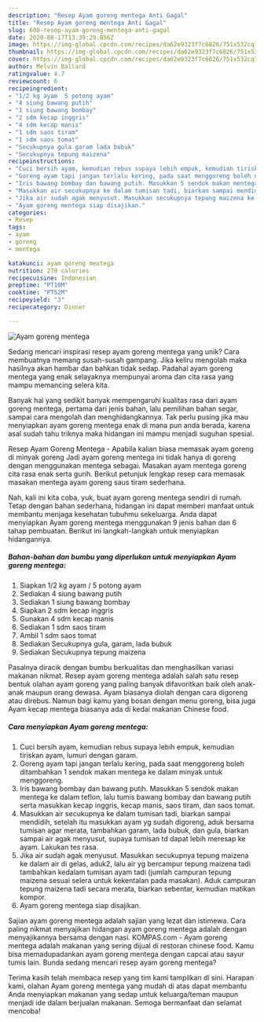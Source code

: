 ```yaml
---
description: "Resep Ayam goreng mentega Anti Gagal"
title: "Resep Ayam goreng mentega Anti Gagal"
slug: 608-resep-ayam-goreng-mentega-anti-gagal
date: 2020-08-17T13:39:29.056Z
image: https://img-global.cpcdn.com/recipes/da62e9323f7c6826/751x532cq70/ayam-goreng-mentega-foto-resep-utama.jpg
thumbnail: https://img-global.cpcdn.com/recipes/da62e9323f7c6826/751x532cq70/ayam-goreng-mentega-foto-resep-utama.jpg
cover: https://img-global.cpcdn.com/recipes/da62e9323f7c6826/751x532cq70/ayam-goreng-mentega-foto-resep-utama.jpg
author: Melvin Ballard
ratingvalue: 4.7
reviewcount: 6
recipeingredient:
- "1/2 kg ayam  5 potong ayam"
- "4 siung bawang putih"
- "1 siung bawang bombay"
- "2 sdm kecap inggris"
- "4 sdm kecap manis"
- "1 sdm saos tiram"
- "1 sdm saos tomat"
- "Secukupnya gula garam lada bubuk"
- "Secukupnya tepung maizena"
recipeinstructions:
- "Cuci bersih ayam, kemudian rebus supaya lebih empuk, kemudian tiriskan ayam, lumuri dengan garam."
- "Goreng ayam tapi jangan terlalu kering, pada saat menggoreng boleh ditambahkan 1 sendok makan mentega ke dalam minyak untuk menggoreng."
- "Iris bawang bombay dan bawang putih. Masukkan 5 sendok makan mentega ke dalam teflon, lalu tumis bawang bombay dan bawang putih serta masukkan kecap inggris, kecap manis, saos tiram, dan saos tomat."
- "Masukkan air secukupnya ke dalam tumisan tadi, biarkan sampai mendidih, setelah itu masukkan ayam yg sudah digoreng, aduk bersama tumisan agar merata, tambahkan garam, lada bubuk, dan gula, biarkan sampai air agak menyusut, supaya tumisan td dapat lebih meresap ke ayam. Lakukan tes rasa."
- "Jika air sudah agak menyusut. Masukkan secukupnya tepung maizena ke dalam air di gelas, aduk2, lalu air yg bercampur tepung maizena tadi tambahkan kedalam tumisan ayam tadi (jumlah campuran tepung maizena sesuai selera untuk kekentalan pada masakan). Aduk campuran tepung maizena tadi secara merata, biarkan sebentar, kemudian matikan kompor."
- "Ayam goreng mentega siap disajikan."
categories:
- Resep
tags:
- ayam
- goreng
- mentega

katakunci: ayam goreng mentega 
nutrition: 278 calories
recipecuisine: Indonesian
preptime: "PT10M"
cooktime: "PT52M"
recipeyield: "3"
recipecategory: Dinner

---
```



![Ayam goreng mentega](https://img-global.cpcdn.com/recipes/da62e9323f7c6826/751x532cq70/ayam-goreng-mentega-foto-resep-utama.jpg)

Sedang mencari inspirasi resep ayam goreng mentega yang unik? Cara membuatnya memang susah-susah gampang. Jika keliru mengolah maka hasilnya akan hambar dan bahkan tidak sedap. Padahal ayam goreng mentega yang enak selayaknya mempunyai aroma dan cita rasa yang mampu memancing selera kita.

Banyak hal yang sedikit banyak mempengaruhi kualitas rasa dari ayam goreng mentega, pertama dari jenis bahan, lalu pemilihan bahan segar, sampai cara mengolah dan menghidangkannya. Tak perlu pusing jika mau menyiapkan ayam goreng mentega enak di mana pun anda berada, karena asal sudah tahu triknya maka hidangan ini mampu menjadi suguhan spesial.

Resep Ayam Goreng Mentega - Apabila kalian biasa memasak ayam goreng di minyak goreng Jadi ayam goreng mentega ini tidak hanya di goreng dengan menggunakan mentega sebagai. Masakan ayam mentega goreng cita rasa enak serta gurih. Berikut petunjuk lengkap resep cara memasak masakan mentega ayam goreng saus tiram sederhana.


Nah, kali ini kita coba, yuk, buat ayam goreng mentega sendiri di rumah. Tetap dengan bahan sederhana, hidangan ini dapat memberi manfaat untuk membantu menjaga kesehatan tubuhmu sekeluarga. Anda dapat menyiapkan Ayam goreng mentega menggunakan 9 jenis bahan dan 6 tahap pembuatan. Berikut ini langkah-langkah untuk menyiapkan hidangannya.

<!--inarticleads1-->

##### Bahan-bahan dan bumbu yang diperlukan untuk menyiapkan Ayam goreng mentega:

1. Siapkan 1/2 kg ayam / 5 potong ayam
1. Sediakan 4 siung bawang putih
1. Sediakan 1 siung bawang bombay
1. Siapkan 2 sdm kecap inggris
1. Gunakan 4 sdm kecap manis
1. Sediakan 1 sdm saos tiram
1. Ambil 1 sdm saos tomat
1. Sediakan Secukupnya gula, garam, lada bubuk
1. Sediakan Secukupnya tepung maizena


Pasalnya diracik dengan bumbu berkualitas dan menghasilkan variasi makanan nikmat. Resep ayam goreng mentega adalah salah satu resep bentuk olahan ayam goreng yang paling banyak difavoritkan baik oleh anak-anak maupun orang dewasa. Ayam biasanya diolah dengan cara digoreng atau direbus. Namun bagi kamu yang bosan dengan menu goreng, bisa juga Ayam kecap mentega biasanya ada di kedai makanan Chinese food. 

<!--inarticleads2-->

##### Cara menyiapkan Ayam goreng mentega:

1. Cuci bersih ayam, kemudian rebus supaya lebih empuk, kemudian tiriskan ayam, lumuri dengan garam.
1. Goreng ayam tapi jangan terlalu kering, pada saat menggoreng boleh ditambahkan 1 sendok makan mentega ke dalam minyak untuk menggoreng.
1. Iris bawang bombay dan bawang putih. Masukkan 5 sendok makan mentega ke dalam teflon, lalu tumis bawang bombay dan bawang putih serta masukkan kecap inggris, kecap manis, saos tiram, dan saos tomat.
1. Masukkan air secukupnya ke dalam tumisan tadi, biarkan sampai mendidih, setelah itu masukkan ayam yg sudah digoreng, aduk bersama tumisan agar merata, tambahkan garam, lada bubuk, dan gula, biarkan sampai air agak menyusut, supaya tumisan td dapat lebih meresap ke ayam. Lakukan tes rasa.
1. Jika air sudah agak menyusut. Masukkan secukupnya tepung maizena ke dalam air di gelas, aduk2, lalu air yg bercampur tepung maizena tadi tambahkan kedalam tumisan ayam tadi (jumlah campuran tepung maizena sesuai selera untuk kekentalan pada masakan). Aduk campuran tepung maizena tadi secara merata, biarkan sebentar, kemudian matikan kompor.
1. Ayam goreng mentega siap disajikan.


Sajian ayam goreng mentega adalah sajian yang lezat dan istimewa. Cara paling nikmat menyajikan hidangan ayam goreng mentega adalah dengan menyajikannya bersama dengan nasi. KOMPAS.com - Ayam goreng mentega adalah makanan yang sering dijual di restoran chinese food. Kamu bisa memadupadankan ayam goreng mentega dengan capcai atau sayur tumis lain. Bunda sedang mencari resep ayam goreng mentega? 

Terima kasih telah membaca resep yang tim kami tampilkan di sini. Harapan kami, olahan Ayam goreng mentega yang mudah di atas dapat membantu Anda menyiapkan makanan yang sedap untuk keluarga/teman maupun menjadi ide dalam berjualan makanan. Semoga bermanfaat dan selamat mencoba!
